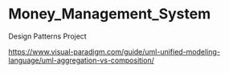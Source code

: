# Money_Management_System
Design Patterns Project

https://www.visual-paradigm.com/guide/uml-unified-modeling-language/uml-aggregation-vs-composition/
